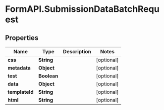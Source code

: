 # FormAPI.SubmissionDataBatchRequest

## Properties
Name | Type | Description | Notes
------------ | ------------- | ------------- | -------------
**css** | **String** |  | [optional] 
**metadata** | **Object** |  | [optional] 
**test** | **Boolean** |  | [optional] 
**data** | **Object** |  | [optional] 
**templateId** | **String** |  | [optional] 
**html** | **String** |  | [optional] 


